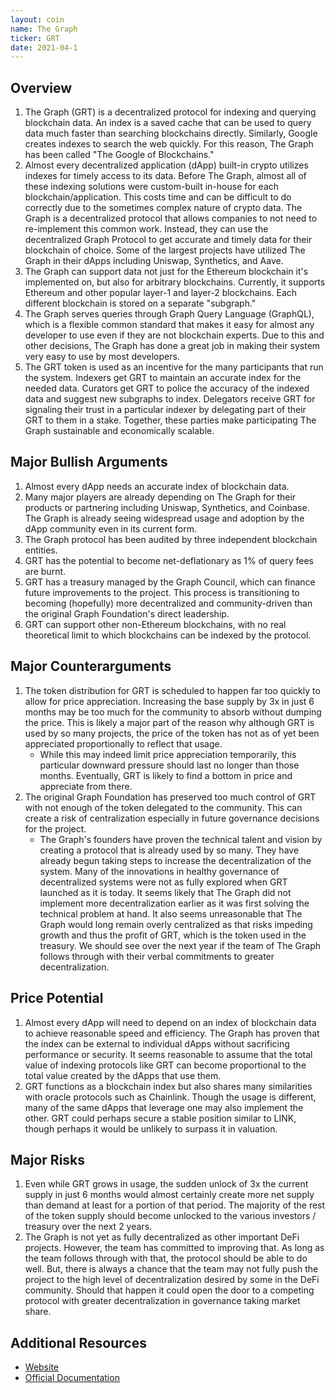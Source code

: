 ```yaml
---
layout: coin
name: The Graph
ticker: GRT
date: 2021-04-1
---
```


## Overview

1. The Graph (GRT) is a decentralized protocol for indexing and querying blockchain data. An index is a saved cache that can be used to query data much faster than searching blockchains directly. Similarly, Google creates indexes to search the web quickly. For this reason, The Graph has been called "The Google of Blockchains."
1. Almost every decentralized application (dApp) built-in crypto utilizes indexes for timely access to its data. Before The Graph, almost all of these indexing solutions were custom-built in-house for each blockchain/application. This costs time and can be difficult to do correctly due to the sometimes complex nature of crypto data. The Graph is a decentralized protocol that allows companies to not need to re-implement this common work. Instead, they can use the decentralized Graph Protocol to get accurate and timely data for their blockchain of choice. Some of the largest projects have utilized The Graph in their dApps including Uniswap, Synthetics, and Aave.
1. The Graph can support data not just for the Ethereum blockchain it's implemented on, but also for arbitrary blockchains. Currently, it supports Ethereum and other popular layer-1 and layer-2 blockchains. Each different blockchain is stored on a separate "subgraph."
1. The Graph serves queries through Graph Query Language (GraphQL), which is a flexible common standard that makes it easy for almost any developer to use even if they are not blockchain experts. Due to this and other decisions, The Graph has done a great job in making their system very easy to use by most developers.
1. The GRT token is used as an incentive for the many participants that run the system. Indexers get GRT to maintain an accurate index for the needed data. Curators get GRT to police the accuracy of the indexed data and suggest new subgraphs to index. Delegators receive GRT for signaling their trust in a particular indexer by delegating part of their GRT to them in a stake. Together, these parties make participating The Graph sustainable and economically scalable.

## Major Bullish Arguments

1. Almost every dApp needs an accurate index of blockchain data.
1. Many major players are already depending on The Graph for their products or partnering including Uniswap, Synthetics, and Coinbase. The Graph is already seeing widespread usage and adoption by the dApp community even in its current form.
1. The Graph protocol has been audited by three independent blockchain entities.
1. GRT has the potential to become net-deflationary as 1% of query fees are burnt.
1. GRT has a treasury managed by the Graph Council, which can finance future improvements to the project. This process is transitioning to becoming (hopefully) more decentralized and community-driven than the original Graph Foundation's direct leadership.
1. GRT can support other non-Ethereum blockchains, with no real theoretical limit to which blockchains can be indexed by the protocol.

## Major Counterarguments

1. The token distribution for GRT is scheduled to happen far too quickly to allow for price appreciation. Increasing the base supply by 3x in just 6 months may be too much for the community to absorb without dumping the price. This is likely a major part of the reason why although GRT is used by so many projects, the price of the token has not as of yet been appreciated proportionally to reflect that usage.
    - While this may indeed limit price appreciation temporarily, this particular downward pressure should last no longer than those months. Eventually, GRT is likely to find a bottom in price and appreciate from there.
1. The original Graph Foundation has preserved too much control of GRT with not enough of the token delegated to the community. This can create a risk of centralization especially in future governance decisions for the project.
    - The Graph's founders have proven the technical talent and vision by creating a protocol that is already used by so many. They have already begun taking steps to increase the decentralization of the system. Many of the innovations in healthy governance of decentralized systems were not as fully explored when GRT launched as it is today. It seems likely that The Graph did not implement more decentralization earlier as it was first solving the technical problem at hand. It also seems unreasonable that The Graph would long remain overly centralized as that risks impeding growth and thus the profit of GRT, which is the token used in the treasury. We should see over the next year if the team of The Graph follows through with their verbal commitments to greater decentralization.

## Price Potential

1. Almost every dApp will need to depend on an index of blockchain data to achieve reasonable speed and efficiency. The Graph has proven that the index can be external to individual dApps without sacrificing performance or security. It seems reasonable to assume that the total value of indexing protocols like GRT can become proportional to the total value created by the dApps that use them.
1. GRT functions as a blockchain index but also shares many similarities with oracle protocols such as Chainlink. Though the usage is different, many of the same dApps that leverage one may also implement the other. GRT could perhaps secure a stable position similar to LINK, though perhaps it would be unlikely to surpass it in valuation.

## Major Risks

1. Even while GRT grows in usage, the sudden unlock of 3x the current supply in just 6 months would almost certainly create more net supply than demand at least for a portion of that period. The majority of the rest of the token supply should become unlocked to the various investors / treasury over the next 2 years.
1. The Graph is not yet as fully decentralized as other important DeFi projects. However, the team has committed to improving that. As long as the team follows through with that, the protocol should be able to do well. But, there is always a chance that the team may not fully push the project to the high level of decentralization desired by some in the DeFi community. Should that happen it could open the door to a competing protocol with greater decentralization in governance taking market share.

## Additional Resources

- [Website](https://thegraph.com/)
- [Official Documentation](https://thegraph.com/docs/introduction#what-the-graph-is)
